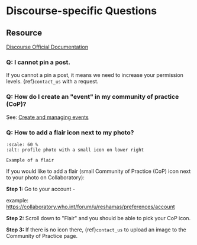 # Discourse-specific Questions

## Resource
[Discourse Official Documentation](https://meta.discourse.org/)


### Q: I cannot pin a post. 

If you cannot a pin a post, it means we need to increase your permission levels. {ref}`contact_us` with a request. 

### Q: How do I create an "event" in my community of practice (CoP)?

See: [Create and managing events](https://meta.discourse.org/t/creating-and-managing-events/149964)

### Q: How to add a flair icon next to my photo?

```{figure} ../../static/screenshots/flair-example.png
:scale: 60 %
:alt: profile photo with a small icon on lower right

Example of a flair

```


If you would like to add a flair (small Community of Practice (CoP) icon next to your photo on Collaboratory):  

**Step 1:** Go to your account - 

example: https://collaboratory.who.int/forum/u/reshamas/preferences/account

**Step 2:** Scroll down to "Flair" and you should be able to pick your CoP icon.

**Step 3:** If there is no icon there, {ref}`contact_us` to upload an image to the Community of Practice page.  
